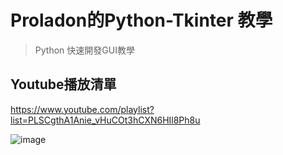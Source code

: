 # Proladon的Python-Tkinter 教學

>Python 快速開發GUI教學

## Youtube播放清單
https://www.youtube.com/playlist?list=PLSCgthA1Anie_vHuCOt3hCXN6HIl8Ph8u

![image](https://github.com/Proladon/Python_Tkinter_Tutorial_Proladon/blob/master/Proladon_Banner.png)


